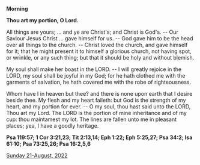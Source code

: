 **Morning**

**Thou art my portion, O Lord.**
 
All things are yours; ... and ye are Christ's; and Christ is God's. -- Our Saviour Jesus Christ ... gave himself for us. -- God gave him to be the head over all things to the church. -- Christ loved the church, and gave himself for it; that he might present it to himself a glorious church, not having spot, or wrinkle, or any such thing; but that it should be holy and without blemish.
 
My soul shall make her boast in the LORD. -- I will greatly rejoice in the LORD, my soul shall be joyful in my God; for he hath clothed me with the garments of salvation, he hath covered me with the robe of righteousness.
 
Whom have I in heaven but thee? and there is none upon earth that I desire beside thee. My flesh and my heart faileth: but God is the strength of my heart, and my portion for ever. -- O my soul, thou hast said unto the LORD, Thou art my Lord. The LORD is the portion of mine inheritance and of my cup: thou maintamest my lot. The lines are fallen unto me in pleasant places; yea, I have a goodly heritage.  

**Psa 119:57; 1 Cor 3:21,23; Tit 2:13,14; Eph 1:22; Eph 5:25,27; Psa 34:2; Isa 61:10; Psa 73:25,26; Psa 16:2,5,6**

[Sunday 21-August, 2022](https://t.me/daily_light)

